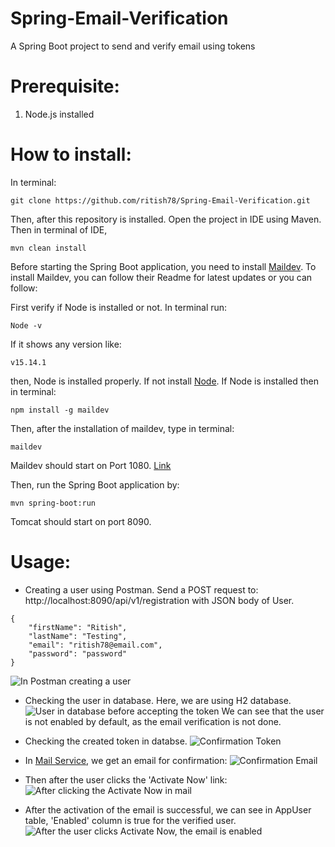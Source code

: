 # Spring-Email-Verification
A Spring Boot project to send and verify email using tokens

# Prerequisite:
1. Node.js installed

# How to install:

In terminal:

````
git clone https://github.com/ritish78/Spring-Email-Verification.git
````

Then, after this repository is installed. Open the project in IDE using Maven. Then in terminal of IDE,

````
mvn clean install
````

Before starting the Spring Boot application, you need to install [Maildev](https://github.com/maildev/maildev). 
To install Maildev, you can follow their Readme for latest updates or you can follow:

First verify if Node is installed or not. In terminal run:
````
Node -v
````
If it shows any version like: 
````
v15.14.1
````
then, Node is installed properly. If not install [Node](https://nodejs.org/en/).
If Node is installed then in terminal:
````
npm install -g maildev
````
Then, after the installation of maildev, type in terminal:
````
maildev
````
Maildev should start on Port 1080. [Link](http://localhost:1080/#/)

Then, run the Spring Boot application by:
````
mvn spring-boot:run
````

Tomcat should start on port 8090.

# Usage:

* Creating a user using Postman. Send a POST request to: http://localhost:8090/api/v1/registration with JSON body of User.
````
{
    "firstName": "Ritish",
    "lastName": "Testing",
    "email": "ritish78@email.com",
    "password": "password"
}
````

![In Postman creating a user](https://user-images.githubusercontent.com/36816476/105572756-40a1c100-5dad-11eb-9d81-fb7e8c0217ac.PNG)

* Checking the user in database. Here, we are using H2 database.
![User in database before accepting the token](https://user-images.githubusercontent.com/36816476/105572898-ff5de100-5dad-11eb-96c9-506539ae71c9.PNG)
We can see that the user is not enabled by default, as the email verification is not done.

* Checking the created token in databse.
![Confirmation Token](https://user-images.githubusercontent.com/36816476/105572927-2e745280-5dae-11eb-9ae6-526bd4dfb765.PNG)

* In [Mail Service](http://localhost:1080/#/), we get an email for confirmation:
![Confirmation Email](https://user-images.githubusercontent.com/36816476/105572974-67142c00-5dae-11eb-8c7e-f7cbc9a9610e.PNG)

* Then after the user clicks the 'Activate Now' link:
![After clicking the Activate Now in mail](https://user-images.githubusercontent.com/36816476/105572986-83b06400-5dae-11eb-8ac3-34e3d57a7421.PNG)

* After the activation of the email is successful, we can see in AppUser table, 'Enabled' column is true for the verified user.
![After the user clicks Activate Now, the email is enabled](https://user-images.githubusercontent.com/36816476/105573018-b78b8980-5dae-11eb-9050-1e85d0c8c32b.PNG)
